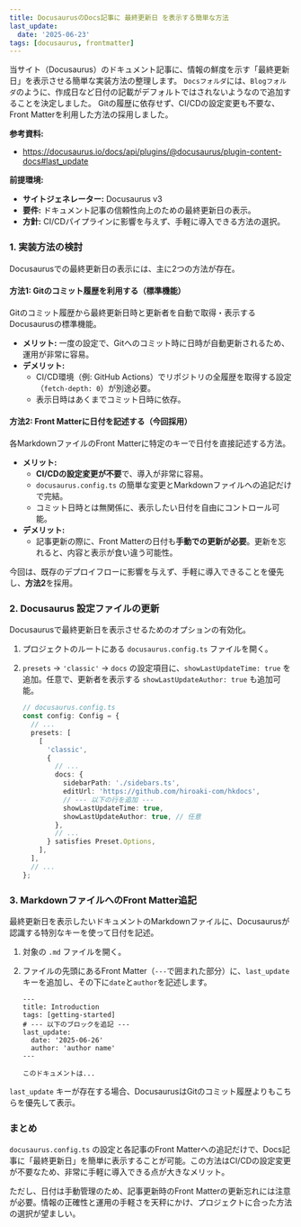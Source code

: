 ```yaml
---
title: DocusaurusのDocs記事に 最終更新日 を表示する簡単な方法
last_update:
  date: '2025-06-23'
tags: [docusaurus, frontmatter]
---
```


当サイト（Docusaurus）のドキュメント記事に、情報の鮮度を示す「最終更新日」を表示させる簡単な実装方法の整理します。
`Docsフォルダ`には、`Blogフォルダ`のように、作成日など日付の記載がデフォルトではされないようなので追加することを決定しました。
Gitの履歴に依存せず、CI/CDの設定変更も不要な、Front Matterを利用した方法の採用しました。

**参考資料:**
- https://docusaurus.io/docs/api/plugins/@docusaurus/plugin-content-docs#last_update

<!-- truncate -->

**前提環境:**

*   **サイトジェネレーター:** Docusaurus v3
*   **要件:** ドキュメント記事の信頼性向上のための最終更新日の表示。
*   **方針:** CI/CDパイプラインに影響を与えず、手軽に導入できる方法の選択。


### 1. 実装方法の検討

Docusaurusでの最終更新日の表示には、主に2つの方法が存在。

#### 方法1: Gitのコミット履歴を利用する（標準機能）

Gitのコミット履歴から最終更新日時と更新者を自動で取得・表示するDocusaurusの標準機能。

*   **メリット:** 一度の設定で、Gitへのコミット時に日時が自動更新されるため、運用が非常に容易。
*   **デメリット:**
    *   CI/CD環境（例: GitHub Actions）でリポジトリの全履歴を取得する設定（`fetch-depth: 0`）が別途必要。
    *   表示日時はあくまでコミット日時に依存。

#### 方法2: Front Matterに日付を記述する（今回採用）

各MarkdownファイルのFront Matterに特定のキーで日付を直接記述する方法。

*   **メリット:**
    *   **CI/CDの設定変更が不要**で、導入が非常に容易。
    *   `docusaurus.config.ts` の簡単な変更とMarkdownファイルへの追記だけで完結。
    *   コミット日時とは無関係に、表示したい日付を自由にコントロール可能。
*   **デメリット:**
    *   記事更新の際に、Front Matterの日付も**手動での更新が必要**。更新を忘れると、内容と表示が食い違う可能性。

今回は、既存のデプロイフローに影響を与えず、手軽に導入できることを優先し、**方法2**を採用。

### 2. Docusaurus 設定ファイルの更新

Docusaurusで最終更新日を表示させるためのオプションの有効化。

1.  プロジェクトのルートにある `docusaurus.config.ts` ファイルを開く。
2.  `presets` -> `'classic'` -> `docs` の設定項目に、`showLastUpdateTime: true` を追加。任意で、更新者を表示する `showLastUpdateAuthor: true` も追加可能。

    ```typescript:docusaurus.config.ts
    // docusaurus.config.ts
    const config: Config = {
      // ...
      presets: [
        [
          'classic',
          {
            // ...
            docs: {
              sidebarPath: './sidebars.ts',
              editUrl: 'https://github.com/hiroaki-com/hkdocs',
              // --- 以下の行を追加 ---
              showLastUpdateTime: true,
              showLastUpdateAuthor: true, // 任意
            },
            // ...
          } satisfies Preset.Options,
        ],
      ],
      // ...
    };
    ```

### 3. MarkdownファイルへのFront Matter追記

最終更新日を表示したいドキュメントのMarkdownファイルに、Docusaurusが認識する特別なキーを使って日付を記述。

1.  対象の `.md` ファイルを開く。
2.  ファイルの先頭にあるFront Matter（`---`で囲まれた部分）に、`last_update`キーを追加し、その下に`date`と`author`を記述します。

    ```markdown:例: docs/intro.md
    ---
    title: Introduction
    tags: [getting-started]
    # --- 以下のブロックを追記 ---
    last_update:
      date: '2025-06-26'
      author: 'author name'
    ---
    
    このドキュメントは...
    ```

`last_update` キーが存在する場合、DocusaurusはGitのコミット履歴よりもこちらを優先して表示。

### まとめ

`docusaurus.config.ts` の設定と各記事のFront Matterへの追記だけで、Docs記事に「最終更新日」を簡単に表示することが可能。この方法はCI/CDの設定変更が不要なため、非常に手軽に導入できる点が大きなメリット。

ただし、日付は手動管理のため、記事更新時のFront Matterの更新忘れには注意が必要。情報の正確性と運用の手軽さを天秤にかけ、プロジェクトに合った方法の選択が望ましい。

